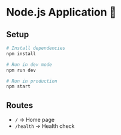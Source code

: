 # Node.js Application 🚀

## Setup
```bash
# Install dependencies
npm install

# Run in dev mode
npm run dev

# Run in production
npm start
```

## Routes
- `/` → Home page
- `/health` → Health check
